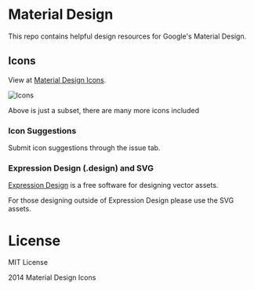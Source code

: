 # Material Design

This repo contains helpful design resources for Google's Material Design.

## Icons

View at [Material Design Icons](http://materialdesignicons.com/).

![Icons](http://templarian.com/files/material-design-icons-preview.png)

Above is just a subset, there are many more icons included

### Icon Suggestions

Submit icon suggestions through the issue tab.

### Expression Design (.design) and SVG

[Expression Design](http://www.microsoft.com/en-us/download/details.aspx?id=36180) is a free software for designing vector assets.

For those designing outside of Expression Design please use the SVG assets.

# License

MIT License

2014 Material Design Icons
